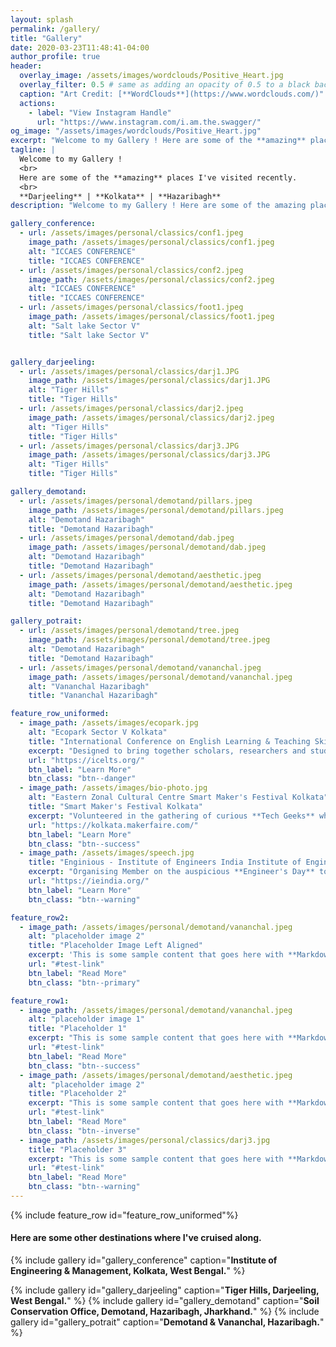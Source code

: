 ```yaml
---
layout: splash
permalink: /gallery/
title: "Gallery"
date: 2020-03-23T11:48:41-04:00
author_profile: true
header:
  overlay_image: /assets/images/wordclouds/Positive_Heart.jpg
  overlay_filter: 0.5 # same as adding an opacity of 0.5 to a black background
  caption: "Art Credit: [**WordClouds**](https://www.wordclouds.com/)"
  actions:
    - label: "View Instagram Handle"
      url: "https://www.instagram.com/i.am.the.swagger/"
og_image: "/assets/images/wordclouds/Positive_Heart.jpg"
excerpt: "Welcome to my Gallery ! Here are some of the **amazing** places I've visited recently."
tagline: |
  Welcome to my Gallery !
  <br>
  Here are some of the **amazing** places I've visited recently.
  <br>
  **Darjeeling** | **Kolkata** | **Hazaribagh**
description: "Welcome to my Gallery ! Here are some of the amazing places I've visited recently."

gallery_conference:
  - url: /assets/images/personal/classics/conf1.jpeg
    image_path: /assets/images/personal/classics/conf1.jpeg
    alt: "ICCAES CONFERENCE"
    title: "ICCAES CONFERENCE"
  - url: /assets/images/personal/classics/conf2.jpeg
    image_path: /assets/images/personal/classics/conf2.jpeg
    alt: "ICCAES CONFERENCE"
    title: "ICCAES CONFERENCE"
  - url: /assets/images/personal/classics/foot1.jpeg
    image_path: /assets/images/personal/classics/foot1.jpeg
    alt: "Salt lake Sector V"
    title: "Salt lake Sector V"


gallery_darjeeling:
  - url: /assets/images/personal/classics/darj1.JPG
    image_path: /assets/images/personal/classics/darj1.JPG
    alt: "Tiger Hills"
    title: "Tiger Hills"
  - url: /assets/images/personal/classics/darj2.jpeg
    image_path: /assets/images/personal/classics/darj2.jpeg
    alt: "Tiger Hills"
    title: "Tiger Hills"
  - url: /assets/images/personal/classics/darj3.JPG
    image_path: /assets/images/personal/classics/darj3.JPG
    alt: "Tiger Hills"
    title: "Tiger Hills"

gallery_demotand:
  - url: /assets/images/personal/demotand/pillars.jpeg
    image_path: /assets/images/personal/demotand/pillars.jpeg
    alt: "Demotand Hazaribagh"
    title: "Demotand Hazaribagh"
  - url: /assets/images/personal/demotand/dab.jpeg
    image_path: /assets/images/personal/demotand/dab.jpeg
    alt: "Demotand Hazaribagh"
    title: "Demotand Hazaribagh"
  - url: /assets/images/personal/demotand/aesthetic.jpeg
    image_path: /assets/images/personal/demotand/aesthetic.jpeg
    alt: "Demotand Hazaribagh"
    title: "Demotand Hazaribagh"

gallery_potrait:
  - url: /assets/images/personal/demotand/tree.jpeg
    image_path: /assets/images/personal/demotand/tree.jpeg
    alt: "Demotand Hazaribagh"
    title: "Demotand Hazaribagh"
  - url: /assets/images/personal/demotand/vananchal.jpeg
    image_path: /assets/images/personal/demotand/vananchal.jpeg
    alt: "Vananchal Hazaribagh"
    title: "Vananchal Hazaribagh"

feature_row_uniformed:
  - image_path: /assets/images/ecopark.jpg
    alt: "Ecopark Sector V Kolkata"
    title: "International Conference on English Learning & Teaching Skills (ICELTS)"
    excerpt: "Designed to bring together scholars, researchers and students, ICELTS provides them with a platform to share their **research results** and ideas on the evolving **significance of English language** in today’s world. Organised this event along with colleagues and professors."
    url: "https://icelts.org/"
    btn_label: "Learn More"
    btn_class: "btn--danger"
  - image_path: /assets/images/bio-photo.jpg
    alt: "Eastern Zonal Cultural Centre Smart Maker's Festival Kolkata"
    title: "Smart Maker's Festival Kolkata"
    excerpt: "Volunteered in the gathering of curious **Tech Geeks** who enjoy learning and who love sharing what they can do."
    url: "https://kolkata.makerfaire.com/"
    btn_label: "Learn More"
    btn_class: "btn--success"
  - image_path: /assets/images/speech.jpg
    title: "Enginious - Institute of Engineers India Institute of Engineering & Management"
    excerpt: "Organising Member on the auspicious **Engineer's Day** to showcase skills and host competitions."
    url: "https://ieindia.org/"
    btn_label: "Learn More"
    btn_class: "btn--warning"

feature_row2:
  - image_path: /assets/images/personal/demotand/vananchal.jpeg
    alt: "placeholder image 2"
    title: "Placeholder Image Left Aligned"
    excerpt: 'This is some sample content that goes here with **Markdown** formatting. Left aligned with `type="left"`'
    url: "#test-link"
    btn_label: "Read More"
    btn_class: "btn--primary"

feature_row1:
  - image_path: /assets/images/personal/demotand/vananchal.jpeg
    alt: "placeholder image 1"
    title: "Placeholder 1"
    excerpt: "This is some sample content that goes here with **Markdown** formatting."
    url: "#test-link"
    btn_label: "Read More"
    btn_class: "btn--success"
  - image_path: /assets/images/personal/demotand/aesthetic.jpeg
    alt: "placeholder image 2"
    title: "Placeholder 2"
    excerpt: "This is some sample content that goes here with **Markdown** formatting."
    url: "#test-link"
    btn_label: "Read More"
    btn_class: "btn--inverse"
  - image_path: /assets/images/personal/classics/darj3.jpg
    title: "Placeholder 3"
    excerpt: "This is some sample content that goes here with **Markdown** formatting."
    url: "#test-link"
    btn_label: "Read More"
    btn_class: "btn--warning"
---
```

{% include feature_row id="feature_row_uniformed"%}
#### Here are some other destinations where I've cruised along.
{% include gallery id="gallery_conference" caption="**Institute of Engineering & Management, Kolkata, West Bengal.**" %}
<!-- caption="[**Institute of Engineering & Management, Kolkata, West Bengal.**](https://iem.edu.in/)" -->
{% include gallery id="gallery_darjeeling" caption="**Tiger Hills, Darjeeling, West Bengal.**" %}
{% include gallery id="gallery_demotand" caption="**Soil Conservation Office, Demotand, Hazaribagh, Jharkhand.**" %}
{% include gallery id="gallery_potrait" caption="**Demotand & Vananchal, Hazaribagh.**" %}
<!-- class="full" -->
<!--
{% include feature_row id="feature_row2" type="left" %}
{% include feature_row id="feature_row1"%}
-->
